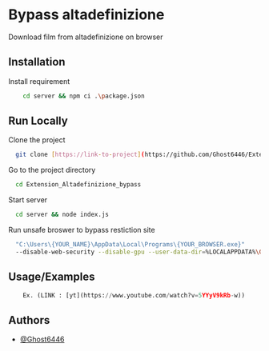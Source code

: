 
# Bypass altadefinizione

Download film from altadefinizione on browser


## Installation

Install requirement

```bash
    cd server && npm ci .\package.json   
```
    
## Run Locally

Clone the project
```bash
  git clone [https://link-to-project](https://github.com/Ghost6446/Extension_Altadefinizione_bypass.git)
```

Go to the project directory
```bash
  cd Extension_Altadefinizione_bypass
```

Start server
```bash
  cd server && node index.js
```

Run unsafe broswer to bypass restiction site
```bash
  "C:\Users\{YOUR_NAME}\AppData\Local\Programs\{YOUR_BROWSER.exe}" 
  --disable-web-security --disable-gpu --user-data-dir=%LOCALAPPDATA%\Google\chromeTemp
```


## Usage/Examples

```python
    Ex. (LINK : [yt](https://www.youtube.com/watch?v=5YYyV9kRb-w))
```


## Authors

- [@Ghost6446](https://www.github.com/Ghost6446)

